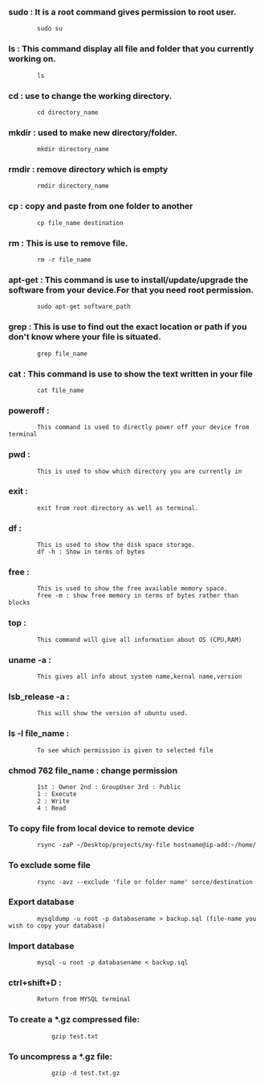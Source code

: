### sudo : It is a root command gives permission to root user.
			sudo su

### ls : This command display all file and folder that you currently working on.
			ls

### cd : use to change the working directory.
			cd directory_name

### mkdir : used to make new directory/folder.
			mkdir directory_name

### rmdir : remove directory which is empty
			rmdir directory_name

### cp : copy and paste from one folder to another
			cp file_name destination

### rm : This is use to remove file.
			rm -r file_name

### apt-get : This command is use to install/update/upgrade the software from your device.For that you need root permission.
			sudo apt-get software_path

### grep : This is use to find out the exact location or path if you don't know where your file is situated.
			grep file_name

### cat : This command is use to show the text written in your file
			cat file_name

### poweroff : 
			This command is used to directly power off your device from terminal

### pwd : 
			This is used to show which directory you are currently in

### exit : 
			exit from root directory as well as terminal.

### df : 
			This is used to show the disk space storage.
			df -h : Show in terms of bytes

### free : 
			This is used to show the free available memory space.
			free -m : show free memory in terms of bytes rather than blocks

### top :
			This command will give all information about OS (CPU,RAM)

### uname -a : 
			This gives all info about system name,kernal name,version

### lsb_release -a : 
			This will show the version of ubuntu used.

### ls -l file_name : 
			To see which permission is given to selected file

### chmod 762 file_name : change permission
			1st : Owner 2nd : GroupUser 3rd : Public
			1 : Execute
			2 : Write
			4 : Read  

### To copy file from local device to remote device
			rsync -zaP ~/Desktop/projects/my-file hostname@ip-add:~/home/  

### To exclude some file
			rsync -avz --exclude 'file or folder name' sorce/destination

### Export database
			mysqldump -u root -p databasename > backup.sql (file-name you wish to copy your database)

### Import database
			mysql -u root -p databasename < backup.sql

### ctrl+shift+D : 
			Return from MYSQL terminal

### To create a *.gz compressed file:

				gzip test.txt


### To uncompress a *.gz file:

				gzip -d test.txt.gz
